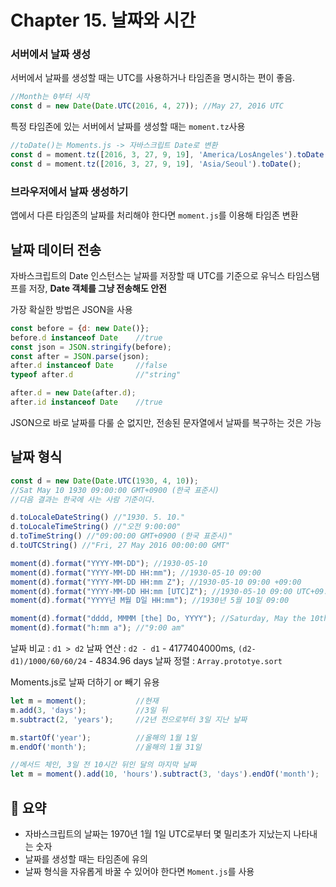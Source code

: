 # Chapter 15. 날짜와 시간
### 서버에서 날짜 생성
서버에서 날짜를 생성할 때는 UTC를 사용하거나 타임존을 명시하는 편이 좋음.   
```js
//Month는 0부터 시작
const d = new Date(Date.UTC(2016, 4, 27)); //May 27, 2016 UTC
```
특정 타임존에 있는 서버에서 날짜를 생성할 때는 `moment.tz`사용
```js
//toDate()는 Moments.js -> 자바스크립트 Date로 변환
const d = moment.tz([2016, 3, 27, 9, 19], 'America/LosAngeles').toDate();
const d = moment.tz([2016, 3, 27, 9, 19], 'Asia/Seoul').toDate();
```

### 브라우저에서 날짜 생성하기
앱에서 다른 타임존의 날짜를 처리해야 한다면 `moment.js`를 이용해 타임존 변환

## 날짜 데이터 전송
자바스크립트의 Date 인스턴스는 날짜를 저장할 때 UTC를 기준으로 유닉스 타임스탬프를 저장, **Date 객체를 그냥 전송해도 안전**

가장 확실한 방법은 JSON을 사용
```js
const before = {d: new Date()};
before.d instanceof Date    //true
const json = JSON.stringify(before);
const after = JSON.parse(json);
after.d instanceof Date     //false
typeof after.d              //"string"

after.d = new Date(after.d);
after.id instanceof Date    //true
```
JSON으로 바로 날짜를 다룰 순 없지만, 전송된 문자열에서 날짜를 복구하는 것은 가능

## 날짜 형식
```js
const d = new Date(Date.UTC(1930, 4, 10));
//Sat May 10 1930 09:00:00 GMT+0900 (한국 표준시)
//다음 결과는 한국에 사는 사람 기준이다.

d.toLocaleDateString() //"1930. 5. 10."
d.toLocaleTimeString() //"오전 9:00:00"
d.toTimeString() //"09:00:00 GMT+0900 (한국 표준시)"
d.toUTCString() //"Fri, 27 May 2016 00:00:00 GMT"

moment(d).format("YYYY-MM-DD"); //1930-05-10
moment(d).format("YYYY-MM-DD HH:mm"); //1930-05-10 09:00
moment(d).format("YYYY-MM-DD HH:mm Z"); //1930-05-10 09:00 +09:00
moment(d).format("YYYY-MM-DD HH:mm [UTC]Z"); //1930-05-10 09:00 UTC+09:00
moment(d).format("YYYY년 M월 D일 HH:mm"); //1930년 5월 10일 09:00

moment(d).format("dddd, MMMM [the] Do, YYYY"); //Saturday, May the 10th, 1930
moment(d).format("h:mm a"); //"9:00 am" 
```

날짜 비교 : `d1 > d2`
날짜 연산 : `d2 - d1` - 4177404000ms, `(d2-d1)/1000/60/60/24` - 4834.96 days
날짜 정렬 : `Array.prototye.sort`

Moments.js로 날짜 더하기 or 빼기 유용
```js
let m = moment();           //현재
m.add(3, 'days');           //3일 뒤
m.subtract(2, 'years');     //2년 전으로부터 3일 지난 날짜

m.startOf('year');          //올해의 1월 1일
m.endOf('month');           //올해의 1월 31일

//메서드 체인, 3일 전 10시간 뒤인 달의 마지막 날짜
let m = moment().add(10, 'hours').subtract(3, 'days').endOf('month');
```

## 📝 요약
- 자바스크립트의 날짜는 1970년 1월 1일 UTC로부터 몇 밀리초가 지났는지 나타내는 숫자
- 날짜를 생성할 때는 타임존에 유의
- 날짜 형식을 자유롭게 바꿀 수 있어야 한다면 `Moment.js`를 사용